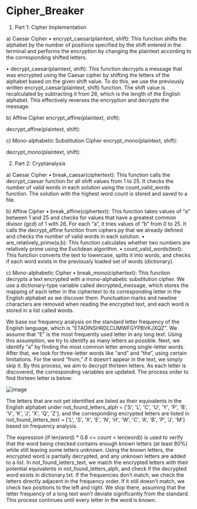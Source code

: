 # Cipher_Breaker
 
1.	Part 1: Cipher Implementation 

a)	Caesar Cipher
•	encrypt_caesar(plaintext, shift): This function shifts the alphabet by the number of positions specified by the shift entered in the terminal and performs the encryption by changing the plaintext according to the corresponding shifted letters.

•	decrypt_caesar(plaintext, shift): This function decrypts a message that was encrypted using the Caesar cipher by shifting the letters of the alphabet based on the given shift value. To do this, we use the previously written encrypt_caesar(plaintext, shift) function. The shift value is recalculated by subtracting it from 26, which is the length of the English alphabet. This effectively reverses the encryption and decrypts the message.

b)	Affine Cipher
encrypt_affine(plaintext, shift): 

decrypt_affine(plaintext, shift): 



c)	Mono-alphabetic Substitution Cipher
encrypt_mono(plaintext, shift): 

decrypt_mono(plaintext, shift): 




2.	Part 2: Cryptanalysis

a)	Caesar Cipher
•	break_caesar(ciphertext): This function calls the decrypt_caesar function for all shift values from 1 to 25. It checks the number of valid words in each solution using the count_valid_words function. The solution with the highest word count is stored and saved to a file.

b)	Affine Cipher
•	break_affine(ciphertext): This function takes values of “a” between 1 and 25 and checks for values that have a greatest common divisor (gcd) of 1 with 26. For each “a”, it tries values of “b” from 0 to 25. It calls the decrypt_affine function from ciphers.py that we already defined and checks the number of valid words in each solution.
•	are_relatively_prime(a,b): This function calculates whether two numbers are relatively prime using the Euclidean algorithm.
•	count_valid_words(text): This function converts the text to lowercase, splits it into words, and checks if each word exists in the previously loaded set of words (dictionary).

c)	Mono-alphabetic Cipher
•	break_mono(ciphertext): This function decrypts a text encrypted with a mono-alphabetic substitution cipher. We use a dictionary-type variable called decrypted_message, which stores the mapping of each letter in the ciphertext to its corresponding letter in the English alphabet as we discover them. Punctuation marks and newline characters are removed when reading the encrypted text, and each word is stored in a list called words.

We base our frequency analysis on the standard letter frequency of the English language, which is "ETAOINSHRDLCUMWFGYPBVKJXQZ". We assume that “E” is the most frequently used letter in any long text. Using this assumption, we try to identify as many letters as possible. Next, we identify “a” by finding the most common letter among single-letter words. After that, we look for three-letter words like “and” and “the”, using certain limitations. For the word “from,” if it doesn’t appear in the text, we simply skip it. By this process, we aim to decrypt thirteen letters. As each letter is discovered, the corresponding variables are updated. The process order to find thirteen letter is below:

 ![image](https://github.com/user-attachments/assets/17488543-ed73-4477-83ea-5e2118e92026)


The letters that are not yet identified are listed as their equivalents in the English alphabet under not_found_letters_alph = ['S', 'L', 'C', 'U', 'Y', 'P', 'B', 'V', 'K', 'J', 'X', 'Q', 'Z'], and the corresponding encrypted letters are listed in not_found_letters_text = ['L', 'S', 'X', 'E', 'N', 'H', 'W', 'C', 'A', 'B', 'P', 'J', 'M'] based on frequency analysis.

The expression (if len(word) * 0.8 <= count < len(word)) is used to verify that the word being checked contains enough known letters (at least 80%) while still leaving some letters unknown. Using the known letters, the encrypted word is partially decrypted, and any unknown letters are added to a list. In not_found_letters_text, we match the encrypted letters with their potential equivalents in not_found_letters_alph, and check if the decrypted word exists in dictionary.txt. If the frequencies don’t match, we check the letters directly adjacent in the frequency order. If it still doesn’t match, we check two positions to the left and right. We stop there, assuming that the letter frequency of a long text won’t deviate significantly from the standard. This process continues until every letter in the word is known.





